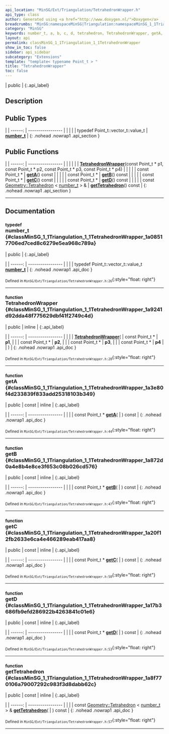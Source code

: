 ```yaml
---
api_location: "MinSG/Ext/Triangulation/TetrahedronWrapper.h"
api_type: class
author: Generated using <a href="http://www.doxygen.nl/">Doxygen</a>
breadcrumbs: "MinSG:namespaceMinSG|Triangulation:namespaceMinSG_1_1Triangulation"
category: "MinSG"
keywords: number_t, a, b, c, d, tetrahedron, TetrahedronWrapper, getA, getB, getC, getD, getTetrahedron
layout: api
permalink: classMinSG_1_1Triangulation_1_1TetrahedronWrapper
show_in_toc: false
sidebar: api_sidebar
subcategory: "Extensions"
template: "template< typename Point_t > "
title: "TetrahedronWrapper"
toc: false
---
```


| public |
{:.api_label}

## Description





## Public Types

|
| ------: | ----------------- |
|  | |
| typedef Point_t::vector_t::value_t | **[number_t](#classMinSG_1_1Triangulation_1_1TetrahedronWrapper_1a08517706ed7ced8c6279e5ea968c789a)**  |
{: .nohead .nowrap1 .api_section }


## Public Functions

|
| ------: | ----------------- |
|  | |
|  | **[TetrahedronWrapper](#classMinSG_1_1Triangulation_1_1TetrahedronWrapper_1a9241d92dda48f775629dbf41f2749c4d)**(const Point_t * p1, const Point_t * p2, const Point_t * p3, const Point_t * p4) |
|  | |
| const Point_t * | **[getA](#classMinSG_1_1Triangulation_1_1TetrahedronWrapper_1a3e80f4d233839f833add25318103b349)**() const |
|  | |
| const Point_t * | **[getB](#classMinSG_1_1Triangulation_1_1TetrahedronWrapper_1a872d0a4e8b4e8ce3f653c08b026cd576)**() const |
|  | |
| const Point_t * | **[getC](#classMinSG_1_1Triangulation_1_1TetrahedronWrapper_1a20f12fb2633e6ca4e466289eab417aa8)**() const |
|  | |
| const Point_t * | **[getD](#classMinSG_1_1Triangulation_1_1TetrahedronWrapper_1a17b3686fb9efd286922b4263841c01e6)**() const |
|  | |
| const [Geometry::Tetrahedron](classGeometry_1_1Tetrahedron) < [number_t](classMinSG_1_1Triangulation_1_1TetrahedronWrapper#classMinSG_1_1Triangulation_1_1TetrahedronWrapper_1a08517706ed7ced8c6279e5ea968c789a) > & | **[getTetrahedron](#classMinSG_1_1Triangulation_1_1TetrahedronWrapper_1a8f770106a79007292c983f3d8dabb62c)**() const |
{: .nohead .nowrap1 .api_section }


-------------------------------------------------------------------

## Documentation

### <small>typedef</small><br/> number_t {#classMinSG_1_1Triangulation_1_1TetrahedronWrapper_1a08517706ed7ced8c6279e5ea968c789a}

| public |
{:.api_label}

|
| ------: | ----------------- |
|  |
| typedef Point_t::vector_t::value_t **[number_t](#classMinSG_1_1Triangulation_1_1TetrahedronWrapper_1a08517706ed7ced8c6279e5ea968c789a)**  |
{: .nohead .nowrap1 .api_doc }





<sub>Defined in `MinSG/Ext/Triangulation/TetrahedronWrapper.h:26`</sub>{:style="float: right"}

-------------------------------------------------------------------

### <small>function</small><br/> TetrahedronWrapper {#classMinSG_1_1Triangulation_1_1TetrahedronWrapper_1a9241d92dda48f775629dbf41f2749c4d}

| public | inline |
{:.api_label}

|
| ------: | ----------------- |
|  |
|  **[TetrahedronWrapper](#classMinSG_1_1Triangulation_1_1TetrahedronWrapper_1a9241d92dda48f775629dbf41f2749c4d)**( | const Point_t * | **p1**, |
| | const Point_t * | **p2**, |
| | const Point_t * | **p3**, |
| | const Point_t * | **p4** |
|   ) |
{: .nohead .nowrap1 .api_doc }





<sub>Defined in `MinSG/Ext/Triangulation/TetrahedronWrapper.h:28`</sub>{:style="float: right"}

-------------------------------------------------------------------

### <small>function</small><br/> getA {#classMinSG_1_1Triangulation_1_1TetrahedronWrapper_1a3e80f4d233839f833add25318103b349}

| public | const | inline |
{:.api_label}

|
| ------: | ----------------- |
|  |
| const Point_t * **[getA](#classMinSG_1_1Triangulation_1_1TetrahedronWrapper_1a3e80f4d233839f833add25318103b349)**( |  ) const |
{: .nohead .nowrap1 .api_doc }





<sub>Defined in `MinSG/Ext/Triangulation/TetrahedronWrapper.h:44`</sub>{:style="float: right"}

-------------------------------------------------------------------

### <small>function</small><br/> getB {#classMinSG_1_1Triangulation_1_1TetrahedronWrapper_1a872d0a4e8b4e8ce3f653c08b026cd576}

| public | const | inline |
{:.api_label}

|
| ------: | ----------------- |
|  |
| const Point_t * **[getB](#classMinSG_1_1Triangulation_1_1TetrahedronWrapper_1a872d0a4e8b4e8ce3f653c08b026cd576)**( |  ) const |
{: .nohead .nowrap1 .api_doc }





<sub>Defined in `MinSG/Ext/Triangulation/TetrahedronWrapper.h:47`</sub>{:style="float: right"}

-------------------------------------------------------------------

### <small>function</small><br/> getC {#classMinSG_1_1Triangulation_1_1TetrahedronWrapper_1a20f12fb2633e6ca4e466289eab417aa8}

| public | const | inline |
{:.api_label}

|
| ------: | ----------------- |
|  |
| const Point_t * **[getC](#classMinSG_1_1Triangulation_1_1TetrahedronWrapper_1a20f12fb2633e6ca4e466289eab417aa8)**( |  ) const |
{: .nohead .nowrap1 .api_doc }





<sub>Defined in `MinSG/Ext/Triangulation/TetrahedronWrapper.h:50`</sub>{:style="float: right"}

-------------------------------------------------------------------

### <small>function</small><br/> getD {#classMinSG_1_1Triangulation_1_1TetrahedronWrapper_1a17b3686fb9efd286922b4263841c01e6}

| public | const | inline |
{:.api_label}

|
| ------: | ----------------- |
|  |
| const Point_t * **[getD](#classMinSG_1_1Triangulation_1_1TetrahedronWrapper_1a17b3686fb9efd286922b4263841c01e6)**( |  ) const |
{: .nohead .nowrap1 .api_doc }





<sub>Defined in `MinSG/Ext/Triangulation/TetrahedronWrapper.h:53`</sub>{:style="float: right"}

-------------------------------------------------------------------

### <small>function</small><br/> getTetrahedron {#classMinSG_1_1Triangulation_1_1TetrahedronWrapper_1a8f770106a79007292c983f3d8dabb62c}

| public | const | inline |
{:.api_label}

|
| ------: | ----------------- |
|  |
| const [Geometry::Tetrahedron](classGeometry_1_1Tetrahedron) < [number_t](classMinSG_1_1Triangulation_1_1TetrahedronWrapper#classMinSG_1_1Triangulation_1_1TetrahedronWrapper_1a08517706ed7ced8c6279e5ea968c789a) > & **[getTetrahedron](#classMinSG_1_1Triangulation_1_1TetrahedronWrapper_1a8f770106a79007292c983f3d8dabb62c)**( |  ) const |
{: .nohead .nowrap1 .api_doc }





<sub>Defined in `MinSG/Ext/Triangulation/TetrahedronWrapper.h:57`</sub>{:style="float: right"}

-------------------------------------------------------------------

